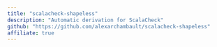 ```yaml
---
title: "scalacheck-shapeless"
description: "Automatic derivation for ScalaCheck"
github: "https://github.com/alexarchambault/scalacheck-shapeless"
affiliate: true
---
```

